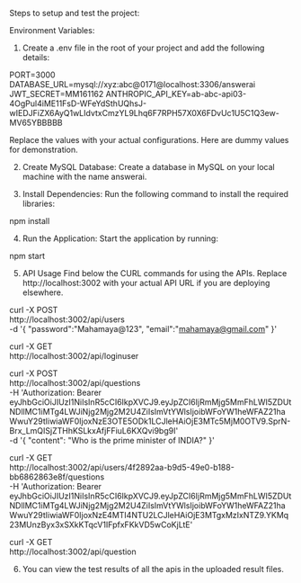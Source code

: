 Steps to setup and test the project:

Environment Variables:
1. Create a .env file in the root of your project and add the following details:

PORT=3000
DATABASE_URL=mysql://xyz:abc@0171@localhost:3306/answerai
JWT_SECRET=MM161162
ANTHROPIC_API_KEY=ab-abc-api03-4OgPul4iME11FsD-WFeYdSthUQhsJ-wIEDJFiZX6AyQ1wLIdvtxCmzYL9Lhq6F7RPH57X0X6FDvUc1U5C1Q3ew-MV65YBBBBB

Replace the values with your actual configurations. Here are dummy values for demonstration.

2. Create MySQL Database:
Create a database in MySQL on your local machine with the name answerai.

3. Install Dependencies:
Run the following command to install the required libraries:

npm install

4. Run the Application:
Start the application by running:

npm start

5. API Usage
Find below the CURL commands for using the APIs. Replace http://localhost:3002 with your actual API URL if you are deploying elsewhere.

curl -X POST \
  http://localhost:3002/api/users \
  -d '{
    "password":"Mahamaya@123",
    "email":"mahamaya@gmail.com"
  }'

curl -X GET \
  http://localhost:3002/api/loginuser


curl -X POST \
  http://localhost:3002/api/questions \
  -H 'Authorization: Bearer eyJhbGciOiJIUzI1NiIsInR5cCI6IkpXVCJ9.eyJpZCI6IjRmMjg5MmFhLWI5ZDUtNDllMC1iMTg4LWJiNjg2Mjg2M2U4ZiIsImVtYWlsIjoibWFoYW1heWFAZ21haWwuY29tIiwiaWF0IjoxNzE3OTE5ODk1LCJleHAiOjE3MTc5MjM0OTV9.SprN-Brx_LmQISjZTHhKSLkxAfjFFiuL6KXQvi9bg9I' \
  -d '{
    "content": "Who is the prime minister of INDIA?"
  }'

curl -X GET \
  http://localhost:3002/api/users/4f2892aa-b9d5-49e0-b188-bb6862863e8f/questions \
  -H 'Authorization: Bearer eyJhbGciOiJIUzI1NiIsInR5cCI6IkpXVCJ9.eyJpZCI6IjRmMjg5MmFhLWI5ZDUtNDllMC1iMTg4LWJiNjg2Mjg2M2U4ZiIsImVtYWlsIjoibWFoYW1heWFAZ21haWwuY29tIiwiaWF0IjoxNzE4MTI4NTU2LCJleHAiOjE3MTgxMzIxNTZ9.YKMq23MUnzByx3xSXkKTqcV1IFpfxFKkVD5wCoKjLtE'


curl -X GET \
  http://localhost:3002/api/question


6. You can view the test results of all the apis in the uploaded result files.




